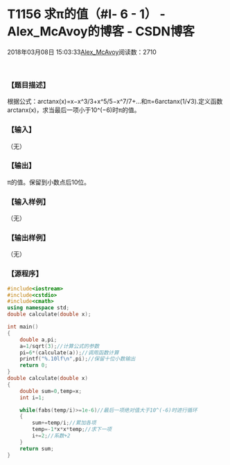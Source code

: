 # T1156	求π的值（#Ⅰ- 6 - 1） - Alex_McAvoy的博客 - CSDN博客





2018年03月08日 15:03:33[Alex_McAvoy](https://me.csdn.net/u011815404)阅读数：2710








﻿﻿

### 【题目描述】

根据公式：arctanx(x)=x−x^3/3+x^5/5−x^7/7+...和π=6arctanx(1/√3).定义函数arctanx(x)，求当最后一项小于10^(−6)时π的值。


### 【输入】

（无）


### 【输出】

π的值。保留到小数点后10位。


### 【输入样例】

（无）

### 【输出样例】

（无）

### 【源程序】

```cpp
#include<iostream>
#include<cstdio>
#include<cmath>
using namespace std;
double calculate(double x);

int main()
{
    double a,pi;
    a=1/sqrt(3);//计算公式的参数
    pi=6*(calculate(a));//调用函数计算
    printf("%.10lf\n",pi);//保留十位小数输出
    return 0;
}
double calculate(double x)
{
    double sum=0,temp=x;
    int i=1;

    while(fabs(temp/i)>=1e-6)//最后一项绝对值大于10^(-6)时进行循环
    {
        sum+=temp/i;//累加各项
        temp=-1*x*x*temp;//求下一项
        i+=2;//系数+2
    }
    return sum;
}
```




